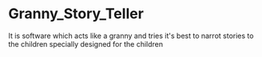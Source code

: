# Granny_Story_Teller
 It is software which acts like a granny and tries it's best to narrot stories to the children specially designed for the children
